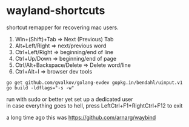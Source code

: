 # wayland-shortcuts
shortcut remapper for recovering mac users.


1. Win+(Shift)+Tab           => Next (Previous) Tab
2. Alt+Left/Right           => next/previous word
3. Ctrl+Left/Right           => beginning/end of line
4. Ctrl+Up/Down              => beginning/end of page
5. Ctrl/Alt+Backspace/Delete => Delete word/line
6. Ctrl+Alt+I                => browser dev tools

`go get github.com/gvalkov/golang-evdev gopkg.in/bendahl/uinput.v1`  
`go build -ldflags="-s -w"`
                                                                         
run with sudo or better yet set up a dedicated user  
in case everything goes to hell, press LeftCtrl+F1+RightCtrl+F12 to exit
                                                                         
a long time ago this was https://github.com/arnarg/waybind
